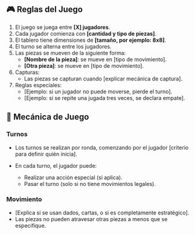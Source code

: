 ## 🎮 Reglas del Juego

1. El juego se juega entre **[X] jugadores**.
2. Cada jugador comienza con **[cantidad y tipo de piezas]**.
3. El tablero tiene dimensiones de **[tamaño, por ejemplo: 8x8]**.
4. El turno se alterna entre los jugadores.
5. Las piezas se mueven de la siguiente forma:
   - **[Nombre de la pieza]**: se mueve en [tipo de movimiento].
   - **[Otra pieza]**: se mueve en [tipo de movimiento].
6. Capturas:
   - Las piezas se capturan cuando [explicar mecánica de captura].
7. Reglas especiales:
   - [Ejemplo: si un jugador no puede moverse, pierde el turno].
   - [Ejemplo: si se repite una jugada tres veces, se declara empate].

## 🧩 Mecánica de Juego

### Turnos
- Los turnos se realizan por ronda, comenzando por el jugador [criterio para definir quién inicia].
- En cada turno, el jugador puede:
 
  - Realizar una acción especial (si aplica).
  - Pasar el turno (solo si no tiene movimientos legales).

### Movimiento
- [Explica si se usan dados, cartas, o si es completamente estratégico].
- Las piezas no pueden atravesar otras piezas a menos que se especifique.